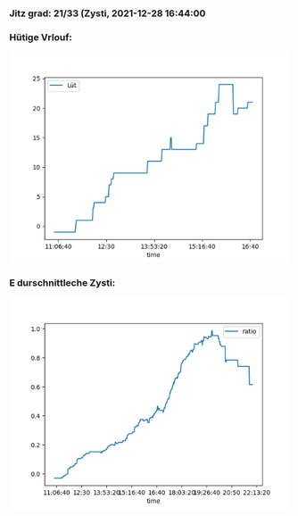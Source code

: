 ### Jitz grad: 21/33 (Zysti, 2021-12-28 16:44:00

### Hütige Vrlouf:
![Graph](Today.png)

### E durschnittleche Zysti:
![Graph](Zysti.png)